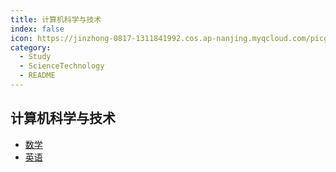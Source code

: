 ```yaml
---
title: 计算机科学与技术
index: false
icon: https://jinzhong-0817-1311841992.cos.ap-nanjing.myqcloud.com/picgo/%E6%8A%80%E5%B7%A7.svg
category:
  - Study
  - ScienceTechnology
  - README
---
```



## 计算机科学与技术

- [数学](Math/)
- [英语](English/)

